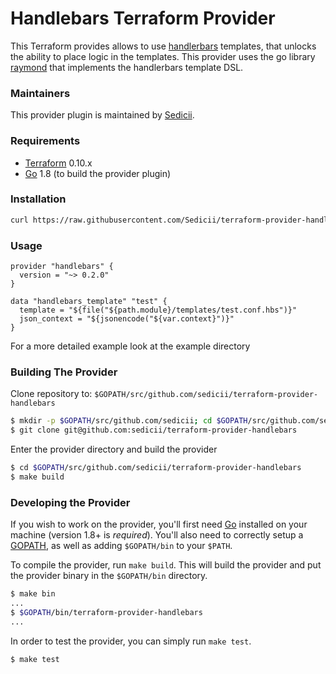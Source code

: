 # Handlebars Terraform Provider

This Terraform provides allows to use [handlerbars](http://handlebarsjs.com/) templates, that unlocks the ability to place logic in the templates. 
This provider uses the go library [raymond](https://github.com/aymerick/raymond) that implements the handlerbars template DSL.

### Maintainers

This provider plugin is maintained by [Sedicii](https://sedicii.com/).

### Requirements

-	[Terraform](https://www.terraform.io/downloads.html) 0.10.x
-	[Go](https://golang.org/doc/install) 1.8 (to build the provider plugin)

### Installation

```bash
curl https://raw.githubusercontent.com/Sedicii/terraform-provider-handlebars/master/scripts/install-handlebars-tf-pluging.sh | bash
```

### Usage

```
provider "handlebars" {
  version = "~> 0.2.0"
}

data "handlebars_template" "test" {
  template = "${file("${path.module}/templates/test.conf.hbs")}"
  json_context = "${jsonencode("${var.context}")}"
}
```

For a more detailed example look at the example directory

### Building The Provider

Clone repository to: `$GOPATH/src/github.com/sedicii/terraform-provider-handlebars`

```sh
$ mkdir -p $GOPATH/src/github.com/sedicii; cd $GOPATH/src/github.com/sedicii
$ git clone git@github.com:sedicii/terraform-provider-handlebars
```

Enter the provider directory and build the provider

```sh
$ cd $GOPATH/src/github.com/sedicii/terraform-provider-handlebars
$ make build
```

### Developing the Provider

If you wish to work on the provider, you'll first need [Go](http://www.golang.org) installed on your machine (version 1.8+ is *required*). You'll also need to correctly setup a [GOPATH](http://golang.org/doc/code.html#GOPATH), as well as adding `$GOPATH/bin` to your `$PATH`.

To compile the provider, run `make build`. This will build the provider and put the provider binary in the `$GOPATH/bin` directory.

```sh
$ make bin
...
$ $GOPATH/bin/terraform-provider-handlebars
...
```

In order to test the provider, you can simply run `make test`.

```sh
$ make test
```
